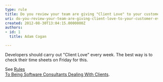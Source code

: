 ```yaml
---
type: rule
title: Do you review your team are giving "Client Love" to your customer every Friday?
uri: do-you-review-your-team-are-giving-client-love-to-your-customer-every-friday
created: 2012-08-30T13:04:15.0000000Z
authors:
- id: 1
  title: Adam Cogan

---
```


 
​Developers should carry out "Client Love" every week. The best way is to check their time sheets on Friday for this.
 
See [Rules<br>                        To Being Software Consultants Dealing With Clients](/Management/Rules-To-Better-Software-Consultants-Dealing-With-Clients/Pages/BuildClientLove.aspx).

